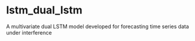 # lstm_dual_lstm
A multivariate dual LSTM model developed for forecasting time series data under interference
